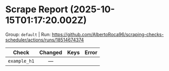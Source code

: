 # Scrape Report (2025-10-15T01:17:20.002Z)

Group: `default`  |  Run: https://github.com/AlbertoRoca96/scraping-checks-scheduler/actions/runs/18514674374

| Check | Changed | Keys | Error |
|---|:---:|:--|:--|
| `example_h1` | — |  |  |
